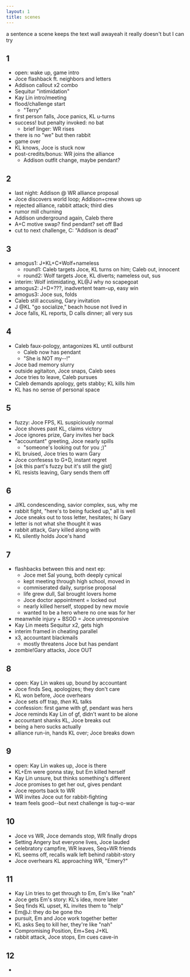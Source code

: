 ```yaml
---
layout: 1
title: scenes
---
```

a sentence a scene keeps the text wall awayeah it really doesn't but I can try

## 1
- open: wake up, game intro
- Joce flashback ft. neighbors and letters
- Addison callout x2 combo
- Sequitur "intimidation"
- Kay Lin intro/meeting
- flood/challenge start
	- "Terry"
- first person falls, Joce panics, KL u-turns
- success! but penalty invoked: no bat
	- brief linger: WR rises
- there is no "we" but then rabbit
- game over
- KL knows, Joce is stuck now
- post-credits/bonus: WR joins the alliance
	- Addison outfit change, maybe pendant?

## 2
- last night: Addison @ WR alliance proposal
- Joce discovers world loop; Addison+crew shows up
- rejected alliance, rabbit attack; third dies
- rumor mill churning
- Addison underground again, Caleb there
- A+C motive swap? find pendant? set off Bad
- cut to next challenge, C: "Addison is dead"

## 3
- amogus1: J+KL+C+Wolf+nameless
	- round1: Caleb targets Joce, KL turns on him; Caleb out, innocent
	- round2: Wolf targets Joce, KL diverts; nameless out, sus
- interim: Wolf intimidating, KL@J why no scapegoat
- amogus2: J+D+???, inadvertent team-up, easy win
- amogus3: Joce sus, folds
- Caleb still accusing, Gary invitation
- J @KL "go socialize," beach house not lived in
- Joce falls, KL reports, D calls dinner; all very sus

## 4
- Caleb faux-pology, antagonizes KL until outburst
	- Caleb now has pendant
	- "She is NOT my--!"
- Joce bad memory slurry
- outside agitaiton, Joce snaps, Caleb sees
- Joce tries to leave, Caleb pursues
- Caleb demands apology, gets stabby; KL kills him
- KL has no sense of personal space

## 5
- fuzzy: Joce FPS, KL suspiciously normal
- Joce shoves past KL, claims victory
- Joce ignores prize, Gary invites her back
- "accountant" greeting, Joce nearly spills
	- "someone's looking out for you ;)"
- KL bruised, Joce tries to warn Gary
- Joce confesess to G+D, instant regret
- [ok this part's fuzzy but it's still the gist]
- KL resists leaving, Gary sends them off

## 6
- J/KL condescending, savior complex, sus, why me
- rabbit fight, "here's to being fucked up," all is well
- Joce sneaks out to toss letter, hesitates; hi Gary
- letter is not what she thought it was
- rabbit attack, Gary killed along with
- KL silently holds Joce's hand

## 7
- flashbacks between this and next ep:
	- Joce met Sal young, both deeply cynical
	- kept meeting through high school, moved in
	- commiserated daily, surprise proposal
	- life grew dull, Sal brought lovers home
	- Joce doctor appointment = locked out
	- nearly killed herself, stopped by new movie
	- wanted to be a hero where no one was for her
- meanwhile injury + BSOD = Joce unresponsive
- Kay Lin meets Sequitur x2, gets high
- interim framed in cheating parallel
- x3, accountant blackmails
	- mostly threatens Joce but has pendant
- zombie!Gary attacks, Joce OUT

## 8
- open: Kay Lin wakes up, bound by accountant
- Joce finds Seq, apologizes; they don't care
- KL won before, Joce overhears
- Joce sets off trap, *then* KL talks
- confession: first game with gf, pendant was hers
- Joce reminds Kay Lin of gf, didn't want to be alone
- accountant shanks KL, Joce breaks out
- being a hero sucks actually
- alliance run-in, hands KL over; Joce breaks down

## 9
- open: Kay Lin wakes up, Joce is there
- KL+Em were gonna stay, but Em killed herself
- Kay Lin unsure, but thinks something's different
- Joce promises to get her out, gives pendant
- Joce reports back to WR
- WR invites Joce out for rabbit-fighting
- team feels good--but next challenge is tug-o-war

## 10
- Joce vs WR, Joce demands stop, WR finally drops
- Setting Angery but everyone lives, Joce lauded
- celebratory campfire, WR leaves, Seq+WR friends
- KL seems off, recalls walk left behind rabbit-story
- Joce overhears KL approaching WR, "Emery?"

## 11
- Kay Lin tries to get through to Em, Em's like "nah"
- Joce gets Em's story: KL's idea, more later
- Seq finds KL upset, KL invites them to "help"
- Em@J: they do be gone tho
- pursuit, Em and Joce work together better
- KL asks Seq to kill her, they're like "nah"
- Compromising Position, Em+Seq J+KL
- rabbit attack, Joce stops, Em cues cave-in

## 12
- 